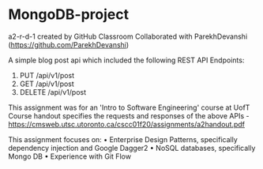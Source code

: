 # MongoDB-project
a2-r-d-1 created by GitHub Classroom
Collaborated with ParekhDevanshi (https://github.com/ParekhDevanshi)

A simple blog post api which included the following REST API Endpoints:
1. PUT /api/v1/post
2. GET /api/v1/post
3. DELETE /api/v1/post

This assignment was for an 'Intro to Software Engineering' course at UofT
Course handout specifies the requests and responses of the above APIs - https://cmsweb.utsc.utoronto.ca/cscc01f20/assignments/a2handout.pdf

This assignment focuses on:
• Enterprise Design Patterns, specifically dependency injection and Google Dagger2
• NoSQL databases, specifically Mongo DB
• Experience with Git Flow

